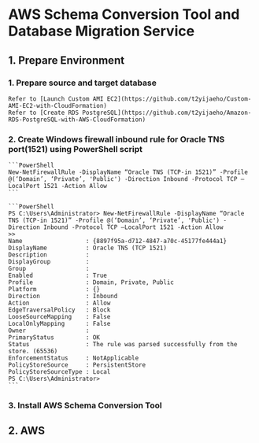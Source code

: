 # AWS Schema Conversion Tool and Database Migration Service

## 1. Prepare Environment

### 1. Prepare source and target database
    Refer to [Launch Custom AMI EC2](https://github.com/t2yijaeho/Custom-AMI-EC2-with-CloudFormation)
    Refer to [Create RDS PostgreSQL](https://github.com/t2yijaeho/Amazon-RDS-PostgreSQL-with-AWS-CloudFormation)

### 2. Create Windows firewall inbound rule for Oracle TNS port(1521) using PowerShell script

    ```PowerShell
    New-NetFirewallRule -DisplayName “Oracle TNS (TCP-in 1521)” -Profile @(‘Domain’, ‘Private’, 'Public') -Direction Inbound -Protocol TCP –LocalPort 1521 -Action Allow
    ```

    ```PowerShell
    PS C:\Users\Administrator> New-NetFirewallRule -DisplayName “Oracle TNS (TCP-in 1521)” -Profile @(‘Domain’, ‘Private’, 'Public') -Direction Inbound -Protocol TCP –LocalPort 1521 -Action Allow
    >>
    Name                  : {8897f95a-d712-4847-a70c-45177fe444a1}
    DisplayName           : Oracle TNS (TCP 1521)
    Description           :
    DisplayGroup          :
    Group                 :
    Enabled               : True
    Profile               : Domain, Private, Public
    Platform              : {}
    Direction             : Inbound
    Action                : Allow
    EdgeTraversalPolicy   : Block
    LooseSourceMapping    : False
    LocalOnlyMapping      : False
    Owner                 :
    PrimaryStatus         : OK
    Status                : The rule was parsed successfully from the store. (65536)
    EnforcementStatus     : NotApplicable
    PolicyStoreSource     : PersistentStore
    PolicyStoreSourceType : Local
    PS C:\Users\Administrator>
    ```

### 3. Install AWS Schema Conversion Tool

## 2. AWS
